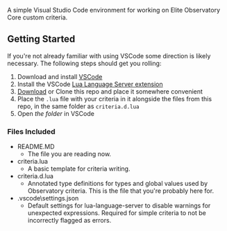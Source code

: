 A simple Visual Studio Code environment for working on Elite Observatory Core custom criteria.

## Getting Started
If you're not already familiar with using VSCode some direction is likely necessary. The following steps should get you rolling:

1. Download and install [VSCode](https://code.visualstudio.com/Download)
2. Install the VSCode [Lua Language Server extension](https://marketplace.visualstudio.com/items?itemName=sumneko.lua)
3. [Download](https://github.com/Xjph/observatory-custom-criteria/archive/refs/heads/main.zip) or Clone this repo and place it somewhere convenient
4. Place the `.lua` file with your criteria in it alongside the files from this repo, in the same folder as `criteria.d.lua`
5. Open *the folder* in VSCode

### Files Included
- README.MD
  - The file you are reading now.
- criteria.lua
  - A basic template for criteria writing.
- criteria.d.lua
  - Annotated type definitions for types and global values used by Observatory criteria. This is the file that you're probably here for.
- .vscode\settings.json
  - Default settings for lua-language-server to disable warnings for unexpected expressions. Required for simple criteria to not be incorrectly flagged as errors.